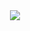 <div align=center><img src="https://github.com/cancerts/study-blockchain-referrence/raw/master/books/区块链：定义未来金融与经济新格局/Qu Kuai Lian _Ding Yi Wei Lai Jin Rong Yu Jing Ji Xin Ge Ju/Qu Kuai Lian _Ding Yi Wei Lai Jin Rong Yu Jing Ji Xin Ge Ju - Zhang Jian.jpg" /></div>